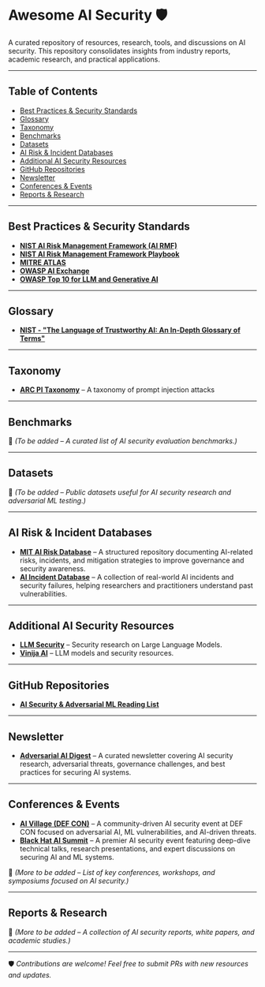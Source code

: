 # Awesome AI Security 🛡️  

A curated repository of resources, research, tools, and discussions on AI security. This repository consolidates insights from industry reports, academic research, and practical applications.  

---

## Table of Contents  

- [Best Practices & Security Standards](#best-practices--security-standards)  
- [Glossary](#glossary)  
- [Taxonomy](#taxonomy)  
- [Benchmarks](#benchmarks)  
- [Datasets](#datasets)  
- [AI Risk & Incident Databases](#ai-risk--incident-databases)  
- [Additional AI Security Resources](#additional-ai-security-resources)  
- [GitHub Repositories](#github-repositories)  
- [Newsletter](#newsletter)  
- [Conferences & Events](#conferences--events)  
- [Reports & Research](#reports--research)  

---

## Best Practices & Security Standards  

- **[NIST AI Risk Management Framework (AI RMF)](https://nvlpubs.nist.gov/nistpubs/ai/NIST.AI.100-1.pdf)**  
- **[NIST AI Risk Management Framework Playbook](https://airc.nist.gov/airmf-resources/playbook/)**  
- **[MITRE ATLAS](http://atlas.mitre.org)**  
- **[OWASP AI Exchange](https://owaspai.org/docs/ai_security_overview/)**  
- **[OWASP Top 10 for LLM and Generative AI](https://owasp.org/www-project-top-10-for-large-language-model-applications/)**  

---

## Glossary  

- **[NIST - "The Language of Trustworthy AI: An In-Depth Glossary of Terms"](https://airc.nist.gov/glossary/)**  

---

## Taxonomy  

- **[ARC PI Taxonomy](https://github.com/Arcanum-Sec/arc_pi_taxonomy)** – A taxonomy of prompt injection attacks  

---

## Benchmarks  

📌 *(To be added – A curated list of AI security evaluation benchmarks.)*  

---

## Datasets  

📌 *(To be added – Public datasets useful for AI security research and adversarial ML testing.)*  

---

## AI Risk & Incident Databases  

- **[MIT AI Risk Database](https://airisk.mit.edu/)** – A structured repository documenting AI-related risks, incidents, and mitigation strategies to improve governance and security awareness.  
- **[AI Incident Database](https://incidentdatabase.ai/)** – A collection of real-world AI incidents and security failures, helping researchers and practitioners understand past vulnerabilities.  

---

## Additional AI Security Resources  

- **[LLM Security](http://llmsecurity.net)** – Security research on Large Language Models.  
- **[Vinija AI](http://vinija.ai/models/LLM/)** – LLM models and security resources.  

---

## GitHub Repositories  

- **[AI Security & Adversarial ML Reading List](https://github.com/AI-secure/awesome-adversarial-machine-learning)**  

---

## Newsletter  

- **[Adversarial AI Digest](https://www.linkedin.com/newsletters/adversarial-ai-digest-7298813894498598912/)** – A curated newsletter covering AI security research, adversarial threats, governance challenges, and best practices for securing AI systems.  

---

## Conferences & Events  

- **[AI Village (DEF CON)](https://aivillage.org/)** – A community-driven AI security event at DEF CON focused on adversarial AI, ML vulnerabilities, and AI-driven threats.  
- **[Black Hat AI Summit](https://www.blackhat.com/)** – A premier AI security event featuring deep-dive technical talks, research presentations, and expert discussions on securing AI and ML systems.  

📌 *(More to be added – List of key conferences, workshops, and symposiums focused on AI security.)*  

---

## Reports & Research  

📌 *(More to be added – A collection of AI security reports, white papers, and academic studies.)*  

---

🛡️ *Contributions are welcome! Feel free to submit PRs with new resources and updates.*  
